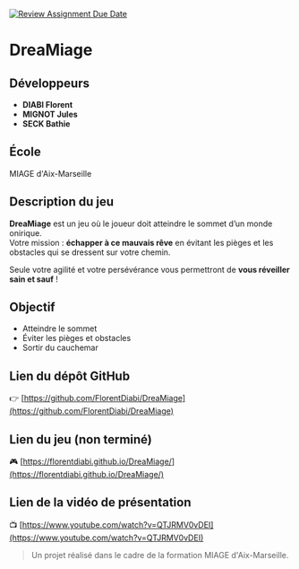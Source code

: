 [![Review Assignment Due Date](https://classroom.github.com/assets/deadline-readme-button-22041afd0340ce965d47ae6ef1cefeee28c7c493a6346c4f15d667ab976d596c.svg)](https://classroom.github.com/a/tcwhlYLU)

# DreaMiage

## Développeurs
- **DIABI Florent**  
- **MIGNOT Jules**  
- **SECK Bathie**

## École
MIAGE d'Aix-Marseille

## Description du jeu
**DreaMiage** est un jeu où le joueur doit atteindre le sommet d’un monde onirique.  
Votre mission : **échapper à ce mauvais rêve** en évitant les pièges et les obstacles qui se dressent sur votre chemin.

Seule votre agilité et votre persévérance vous permettront de **vous réveiller sain et sauf** !

## Objectif
- Atteindre le sommet  
- Éviter les pièges et obstacles  
- Sortir du cauchemar

## Lien du dépôt GitHub
👉 [https://github.com/FlorentDiabi/DreaMiage](https://github.com/FlorentDiabi/DreaMiage)

## Lien du jeu (non terminé)
🎮 [https://florentdiabi.github.io/DreaMiage/](https://florentdiabi.github.io/DreaMiage/)

## Lien de la vidéo de présentation
📺 [https://www.youtube.com/watch?v=QTJRMV0vDEI](https://www.youtube.com/watch?v=QTJRMV0vDEI)

> Un projet réalisé dans le cadre de la formation MIAGE d'Aix-Marseille.
